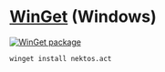 # [WinGet](https://learn.microsoft.com/en-us/windows/package-manager/) (Windows)

[![WinGet package](https://repology.org/badge/version-for-repo/winget/act-run-github-actions.svg)](https://repology.org/project/act-run-github-actions/versions)

```shell
winget install nektos.act
```
